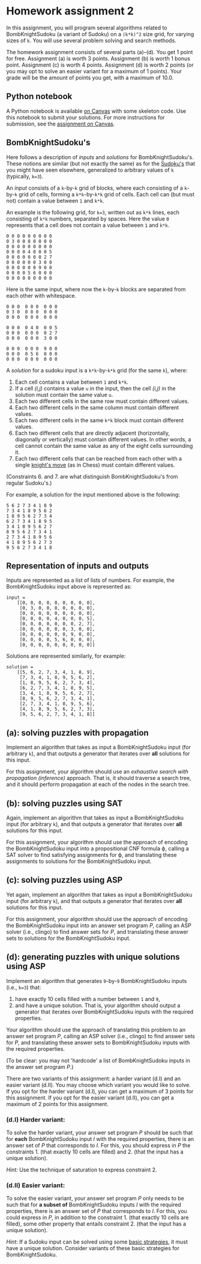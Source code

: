 # Homework assignment 2

In this assignment, you will program several algorithms related to BombKnightSudoku (a variant of Sudoku) on a `(k*k)^2` size grid, for varying sizes of `k`. You will use several problem solving and search methods.

The homework assignment consists of several parts (a)&ndash;(d).
You get 1 point for free.
Assignment (a) is worth 3 points.
Assignment (b) is worth 1 bonus point.
Assignment (c) is worth 4 points.
Assignment (d) is worth 2 points (or you may opt to solve an easier variant for a maximum of 1 points).
Your grade will be the amount of points you get, with a maximum of 10.0.

## Python notebook

A Python notebook is available [on Canvas](https://canvas.uva.nl/files/4958498/download?download_frd=1) with some skeleton code.
Use this notebook to submit your solutions.
For more instructions for submission, see the [assignment on Canvas](https://canvas.uva.nl/courses/21424/assignments/247527).

## BombKnightSudoku's

Here follows a description of *inputs* and *solutions* for BombKnightSudoku's.
These notions are similar (but not exactly the same) as for the [Sudoku's](https://en.wikipedia.org/wiki/Sudoku) that you might have seen elsewhere, generalized to arbitrary values of `k` (typically, `k=3`).

An *input* consists of a `k`-by-`k` grid of blocks,
where each consisting of a `k`-by-`k` grid of cells,
forming a `k*k`-by-`k*k` grid of cells.
Each cell can (but must not) contain a value between `1` and `k*k`.

An example is the following grid, for `k=3`, written out
as `k*k` lines, each consisting of `k*k` numbers, separated by spaces.
Here the value `0` represents that a cell does not contain
a value between `1` and `k*k`.

```
0 0 0 0 0 0 0 0 0
0 3 0 0 8 0 0 0 0
0 0 0 0 0 0 0 0 0
0 0 0 0 4 0 0 0 5
0 0 0 0 0 0 0 2 7
0 0 0 0 0 0 3 0 0
0 0 0 0 0 0 9 0 0
0 0 0 0 5 6 0 0 0
0 0 0 0 0 0 0 0 0
```

Here is the same input, where now the `k`-by-`k` blocks are separated from
each other with whitespace.

```
0 0 0  0 0 0  0 0 0
0 3 0  0 8 0  0 0 0
0 0 0  0 0 0  0 0 0

0 0 0  0 4 0  0 0 5
0 0 0  0 0 0  0 2 7
0 0 0  0 0 0  3 0 0

0 0 0  0 0 0  9 0 0
0 0 0  0 5 6  0 0 0
0 0 0  0 0 0  0 0 0
```

A *solution* for a sudoku input is a `k*k`-by-`k*k` grid (for the same `k`),
where:
1. Each cell contains a value between `1` and `k*k`.
1. If a cell *(i,j)* contains a value `u` in the input,
  then the cell *(i,j)* in the solution must contain the same value `u`.
1. Each two different cells in the same row must contain different values.
1. Each two different cells in the same column must contain different values.
1. Each two different cells in the same `k*k` block must contain different values.
1. Each two different cells that are directly adjacent (horizontally, diagonally or vertically) must contain different values. In other words, a cell cannot contain the same value as any of the eight cells surrounding it.
1. Each two different cells that can be reached from each other with a single [knight's move](https://en.wikipedia.org/wiki/Knight_%28chess%29) (as in Chess) must contain different values.

(Constraints 6. and 7. are what distinguish BombKnightSudoku's from regular Sudoku's.)

For example, a solution for the input mentioned above is the following:

```
5 6 2 7 3 4 1 8 9
7 3 4 1 8 9 5 6 2
1 8 9 5 6 2 7 3 4
6 2 7 3 4 1 8 9 5
3 4 1 8 9 5 6 2 7
8 9 5 6 2 7 3 4 1
2 7 3 4 1 8 9 5 6
4 1 8 9 5 6 2 7 3
9 5 6 2 7 3 4 1 8
```

## Representation of inputs and outputs

Inputs are represented as a list of lists of numbers.
For example, the BombKnightSudoku input above is represented as:

```
input =
    [[0, 0, 0, 0, 0, 0, 0, 0, 0],
     [0, 3, 0, 0, 8, 0, 0, 0, 0],
     [0, 0, 0, 0, 0, 0, 0, 0, 0],
     [0, 0, 0, 0, 4, 0, 0, 0, 5],
     [0, 0, 0, 0, 0, 0, 0, 2, 7],
     [0, 0, 0, 0, 0, 0, 3, 0, 0],
     [0, 0, 0, 0, 0, 0, 9, 0, 0],
     [0, 0, 0, 0, 5, 6, 0, 0, 0],
     [0, 0, 0, 0, 0, 0, 0, 0, 0]]
```

Solutions are represented similarly, for example:

```
solution =
    [[5, 6, 2, 7, 3, 4, 1, 8, 9],
     [7, 3, 4, 1, 8, 9, 5, 6, 2],
     [1, 8, 9, 5, 6, 2, 7, 3, 4],
     [6, 2, 7, 3, 4, 1, 8, 9, 5],
     [3, 4, 1, 8, 9, 5, 6, 2, 7],
     [8, 9, 5, 6, 2, 7, 3, 4, 1],
     [2, 7, 3, 4, 1, 8, 9, 5, 6],
     [4, 1, 8, 9, 5, 6, 2, 7, 3],
     [9, 5, 6, 2, 7, 3, 4, 1, 8]]
```

## (a): solving puzzles with propagation

Implement an algorithm that takes as input a BombKnightSudoku input (for arbitrary `k`), and that outputs a generator that iterates over **all** solutions for this input.

For this assignment, your algorithm should use an *exhaustive search with propagation (inference)* approach. That is, it should traverse a search tree, and it should perform propagation at each of the nodes in the search tree.

## (b): solving puzzles using SAT

Again, implement an algorithm that takes as input a BombKnightSudoku input (for arbitrary `k`), and that outputs a generator that iterates over **all** solutions for this input.

For this assignment, your algorithm should use the approach of encoding the BombKnightSudoku input into a propositional CNF formula &varphi;, calling a SAT solver to find satisfying assignments for &varphi;, and translating these assignments to solutions for the BombKnightSudoku input.

## (c): solving puzzles using ASP

Yet again, implement an algorithm that takes as input a BombKnightSudoku input (for arbitrary `k`), and that outputs a generator that iterates over **all** solutions for this input.

For this assignment, your algorithm should use the approach of encoding the BombKnightSudoku input into an answer set program *P*, calling an ASP solver (i.e., clingo) to find answer sets for *P*, and translating these answer sets to solutions for the BombKnightSudoku input.

## (d): generating puzzles with unique solutions using ASP

Implement an algorithm that generates `9`-by-`9` BombKnightSudoku inputs (i.e., `k=3`) that:
1. have exactly 10 cells filled with a number between `1` and `9`,
1. and have a unique solution.
That is, your algorithm should output a generator that iterates over BombKnightSudoku inputs with the required properties.

Your algorithm should use the approach of translating this problem to an answer set program *P*, calling an ASP solver (i.e., clingo) to find answer sets for *P*, and translating these answer sets to BombKnightSudoku inputs with the required properties.

(To be clear: you may not 'hardcode' a list of BombKnightSudoku inputs in the answer set program *P*.)

There are two variants of this assignment: a harder variant (d.I) and an easier variant (d.II). You may choose which variant you would like to solve.
If you opt for the harder variant (d.I), you can get a maximum of 3 points for this assignment.
If you opt for the easier variant (d.II), you can get a maximum of 2 points for this assignment.


### (d.I) Harder variant:

To solve the harder variant, your answer set program *P* should be such that for **each** BombKnightSudoku input *I* with the required properties, there is an answer set of *P* that corresponds to *I*. For this, you should express in *P* the constraints 1. (that exactly 10 cells are filled) and 2. (that the input has a unique solution).

*Hint:* Use the technique of saturation to express constraint 2.

### (d.II) Easier variant:

To solve the easier variant, your answer set program *P* only needs to be such that for **a subset of** BombKnightSudoku inputs *I* with the required properties, there is an answer set of *P* that corresponds to *I*. For this, you could express in *P*, in addition to the constraint 1. (that exactly 10 cells are filled), some other property that entails constraint 2. (that the input has a unique solution).

*Hint:* If a Sudoku input can be solved using some [basic strategies](http://pi.math.cornell.edu/~mec/Summer2009/Mahmood/Solve.html), it must have a unique solution. Consider variants of these basic strategies for BombKnightSudoku.
